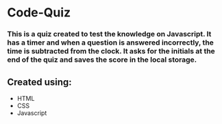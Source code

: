 # Code-Quiz

### This is a quiz created to test the knowledge on Javascript. It has a timer and when a question is answered incorrectly, the time is subtracted from the clock. It asks for the initials at the end of the quiz and saves the score in the local storage. 



## Created using:
- HTML
- CSS
- Javascript



